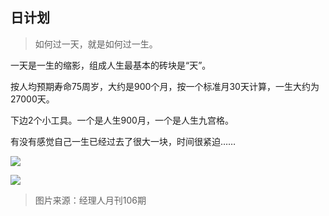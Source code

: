 ## 日计划

> 如何过一天，就是如何过一生。

一天是一生的缩影，组成人生最基本的砖块是“天”。

按人均预期寿命75周岁，大约是900个月，按一个标准月30天计算，一生大约为27000天。

下边2个小工具。一个是人生900月，一个是人生九宫格。

有没有感觉自己一生已经过去了很大一块，时间很紧迫……

![](http://p4hi9syd4.bkt.clouddn.com/2018-04-02-35rensheng900ge.JPG)

![](http://p4hi9syd4.bkt.clouddn.com/2018-04-02-180402renshengjiugsongge.png)

> 图片来源：经理人月刊106期
